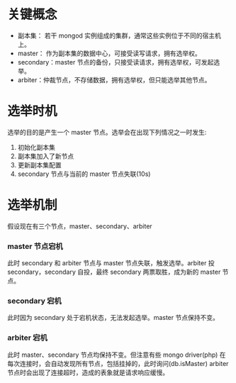 # 关键概念

- 副本集： 若干 mongod 实例组成的集群，通常这些实例位于不同的宿主机上。
- master： 作为副本集的数据中心，可接受读写请求，拥有选举权。
- secondary：master 节点的备份，只接受读请求，拥有选举权，可发起选举。
- arbiter：仲裁节点，不存储数据，拥有选举权，但只能选举其他节点。

# 选举时机

选举的目的是产生一个 master 节点。选举会在出现下列情况之一时发生:

1. 初始化副本集
2. 副本集加入了新节点
3. 更新副本集配置
4. secondary 节点与当前的 master 节点失联(10s)

# 选举机制

假设现在有三个节点，master、secondary、arbiter

### master 节点宕机

此时 secondary 和 arbiter 节点与 master 节点失联，触发选举。arbiter 投 secondary，secondary 自投，最终 secondary 两票取胜，成为新的 master 节点。

### secondary 宕机

此时因为 secondary 处于宕机状态，无法发起选举。master 节点保持不变。

### arbiter 宕机

此时 master、secondary 节点均保持不变。但注意有些 mongo driver(php) 在每次连接时，会自动发现所有节点，包括挂掉的，此时询问(db.isMaster) arbiter 节点时会出现了连接超时，造成的表象就是请求响应缓慢。

